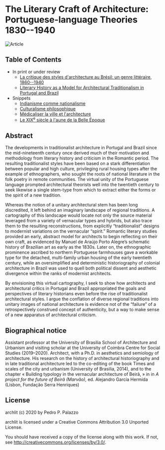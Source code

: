 # The Literary Craft of Architecture: Portuguese-language Theories 1830--1940

![Article](https://github.com/dmcpatrimonio/archlit/workflows/DOCX/badge.svg)

## Table of Contents

- In print or under review
  - [La critique des styles d'architecture au Brésil: un genre littéraire, 1860--1940](romantisme_critique.md)
  - [Literary History as a Model for Architectural Traditionalism in Portugal and Brazil](article.md)
- Snippets
  - [Indianisme comme nationalisme](indianismo.md)
  - [Culturalisme philosophique](culturalisme_philo.md)
  - [Médicaliser la ville et l'architecture](hygiene_rio_imperial.md)
  - [Le XIX<sup>e</sup> siècle à l'aune de la Belle Époque](imperio_republica.md)

## Abstract

The developments in traditionalist architecture in Portugal and Brazil
since the mid-nineteenth century once derived much of their motivation
and methodology from literary history and criticism in the Romantic
period. The resulting traditionalist styles have been based on a stark
differentiation between popular and high culture, privileging rural
housing types after the example of ethnographers, who sought the roots
of national literature in the folk poetry in remote communities. The
virtual unity of the Portuguese language prompted architectural
theorists well into the twentieth century to seek likewise a single
stem-type from which to extract either the forms or the spirit of a new
tradition.

Whereas the notion of a unitary architectural stem has been long
discredited, it left behind an imaginary landscape of regional
traditions. A cartography of this landscape would locate not only the
source material leveraged from a variety of vernacular types and
hybrids, but also trace them to the resulting reconstructions, from
explicitly “traditionalist” designs to modernist variations on the
vernacular “spirit.” Romantic literary studies provided an early,
abstract model for architects to begin reflecting on their own craft, as
evidenced by Manuel de Araújo Porto Alegre’s schematic history of
Brazilian art as early as the 1830s. Later on, the ethnographic
prominence ascribed to northern Portuguese farmhouses gave a workable
type for the detached, multi-family urban housing of the early twentieth
century, while an oversimplified and deterministic historiography of
colonial architecture in Brazil was used to quell both political dissent
and aesthetic divergence within the ranks of modernist architects.

By envisioning this virtual cartography, I seek to show how architects
and architectural critics in Portugal and Brazil appropriated the goals
and perspectives of literary historians even before the rise of
traditionalist architectural styles. I argue the conflation of diverse
regional traditions into unitary images of national architecture is
evidence not of the “failure” of a retrospectively construed concept of
authenticity, but a way to make sense of a new apparatus of
architectural criticism.

## Biographical notice

Assistant professor at the University of Brasilia School of Architecture
and Urbanism and visiting scholar at the University of Coimbra Centre
for Social Studies (2019–2020). Architect, with a Ph.D. in aesthetics
and semiology of architecture. His research on the history of
architectural historiography and in late traditional architecture led to
the co-editing of the book Times and scales of the city and urbanism
(University of Brasilia, 2014), and to the chapter « Building typology
in the vernacular architecture of Beirã, » in in *A project for the
future of Beirã (Marvão),* ed. Alejandro García Hermida (Lisbon,
Fundação Serra Henriques)

## License

 archlit (c) 2020 by Pedro P. Palazzo
 
 archlit is licensed under a
 Creative Commons Attribution 3.0 Unported License.
 
 You should have received a copy of the license along with this
 work.  If not, see <http://creativecommons.org/licenses/by/3.0/>.
